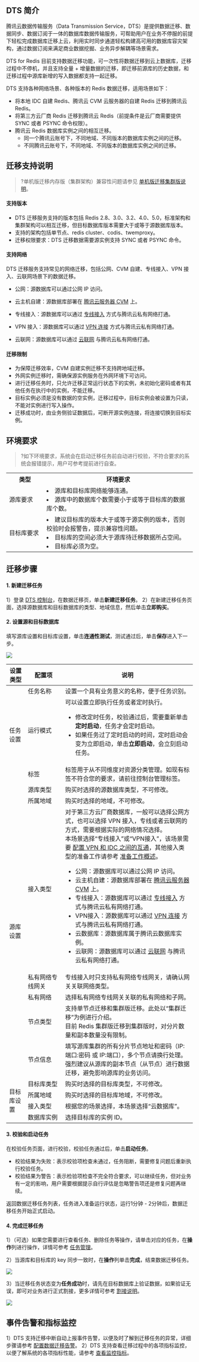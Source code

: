 ## DTS 简介
腾讯云数据传输服务（Data Transmission Service，DTS）是提供数据迁移、数据同步、数据订阅于一体的数据库数据传输服务，可帮助用户在业务不停服的前提下轻松完成数据库迁移上云，利用实时同步通道轻松构建高可用的数据库容灾架构，通过数据订阅来满足商业数据挖掘、业务异步解耦等场景需求。 

DTS for Redis 目前支持数据迁移功能，可一次性将数据迁移到云上数据库，迁移过程中不停机，并且支持全量 + 增量数据的迁移，即迁移前源库的历史数据，和迁移过程中源库新增的写入数据都支持一起迁移。 

DTS 支持各种网络场景、各种版本的 Redis 数据迁移，适用场景如下：

- 将本地 IDC 自建 Redis、腾讯云 CVM 云服务器的自建 Redis 迁移到腾讯云 Redis。
- 将第三方云厂商 Redis 迁移到腾讯云 Redis（前提条件是云厂商需要提供 SYNC 或者 PSYNC 命令权限）。
- 腾讯云 Redis 数据库实例之间的相互迁移。
   - 同一个腾讯云账号下，不同地域、不同版本的数据库实例之间的迁移。
   - 不同腾讯云账号下，不同地域、不同版本的数据库实例之间的迁移。

## 迁移支持说明
>?单机版迁移内存版（集群架构）兼容性问题请参见 [单机版迁移集群版说明](https://cloud.tencent.com/document/product/239/43697)。

#### 支持版本
- DTS 迁移服务支持的版本包括 Redis 2.8、3.0、3.2、4.0、5.0，标准架构和集群架构可以相互迁移，但目标数据库版本需要大于或等于源数据库版本。
- 支持的架构包括单节点、redis cluster、codis、twemproxy。
- 迁移权限要求：DTS 迁移数据需要源实例支持 SYNC 或者 PSYNC 命令。

#### 支持网络
DTS 迁移服务支持常见的网络迁移，包括公网、CVM 自建、专线接入、VPN 接入、云联网场景下的数据迁移。

- 公网：源数据库可以通过公网 IP 访问。

- 云主机自建：源数据库部署在 [腾讯云服务器 CVM](https://cloud.tencent.com/document/product/213) 上。

- 专线接入：源数据库可以通过 [专线接入](https://cloud.tencent.com/document/product/216) 方式与腾讯云私有网络打通。 

- VPN 接入：源数据库可以通过 [VPN 连接](https://cloud.tencent.com/document/product/554) 方式与腾讯云私有网络打通。 

- 云联网：源数据库可以通过 [云联网](https://cloud.tencent.com/document/product/877) 与腾讯云私有网络打通。

#### 迁移限制
- 为保障迁移效率，CVM 自建实例迁移不支持跨地域迁移。
- 外网实例迁移时，需确保源实例服务在外网环境下可访问。
- 进行迁移任务时，只允许迁移正常运行状态下的实例，未初始化密码或者有其他任务在执行中的实例，不能迁移。
- 目标实例必须是没有数据的空实例，迁移过程中，目标实例会被设置为只读，不能对实例进行写入操作。
- 迁移成功时，由业务侧验证数据后，可断开源实例连接，将连接切换到目标实例。

## 环境要求

> ?如下环境要求，系统会在启动迁移任务前自动进行校验，不符合要求的系统会报错提示，用户可参考提前进行自查。

<table>
<tr><th width="20%">类型</th><th width="80%">环境要求</th></tr>
<tr>
<td>源库要求</td>
<td>
<li>源库和目标库网络能够连通。</li><li>源库中的数据库个数需要小于或等于目标库的数据库个数。</li></td></tr>
<tr> 
<td>目标库要求</td>
<td>
<li>建议目标库的版本大于或等于源实例的版本，否则校验时会报警告，提示兼容性问题。</li>
<li>目标库的空间必须大于源库待迁移数据所占空间。</li>
<li>目标库必须为空。</li></td></tr>
</table>

## 迁移步骤

#### 1. 新建迁移任务
1）登录 [DTS 控制台](https://console.cloud.tencent.com/dts )，在数据迁移页，单击**新建迁移任务**。
2）在新建迁移任务页面，选择源数据库和目标数据库的类型、地域信息，然后单击**立即购买**。

#### 2. 设置源和目标数据库

填写源库设置和目标库设置，单击**连通性测试**，测试通过后，单击**保存**进入下一步。

![](https://qcloudimg.tencent-cloud.cn/raw/96df8c4fb4ab868be8f6f6bde8145701.png)

<table>
<thead><tr><th width="10%">设置类型</th><th width="20%">配置项</th><th width="70%">说明</th></tr></thead>
<tbody>
<tr>
<td rowspan=3>任务设置</td>
<td>任务名称</td>
<td>设置一个具有业务意义的名称，便于任务识别。</td></tr>
<tr>
<td>运行模式</td>
<td>可以设置立即执行任务或者定时执行。<ul><li>修改定时任务，校验通过后，需要重新单击<b>定时启动</b>，任务才会定时启动。</li><li>如果任务过了定时启动的时间，定时启动会变为立即启动，单击<b>立即启动</b>，会立刻启动任务。
</li></ul></td></tr>
<tr>
<td>标签</td>
<td>标签用于从不同维度对资源分类管理。如现有标签不符合您的要求，请前往控制台管理标签。</td></tr>
<tr>
<td rowspan=7>源库设置</td>
<td>源库类型</td><td>购买时选择的源数据库类型，不可修改。</td></tr>
<tr>
<td>所属地域</td><td>购买时选择的地域，不可修改。</td></tr>
<tr>
<td>接入类型</td><td>对于第三方云厂商数据库，一般可以选择公网方式，也可以选择 VPN 接入，专线或者云联网的方式，需要根据实际的网络情况选择。<br>本场景选择“专线接入”或“VPN接入”，该场景需要 <a href="https://cloud.tencent.com/document/product/571/60604">配置 VPN 和 IDC 之间的互通</a>，其他接入类型的准备工作请参考 <a href="https://cloud.tencent.com/document/product/571/59968">准备工作概述</a>。
<ul><li>公网：源数据库可以通过公网 IP 访问。</li>
<li>云主机自建：源数据库部署在 <a href="https://cloud.tencent.com/document/product/213">腾讯云服务器 CVM</a> 上。</li>
<li>专线接入：源数据库可以通过 <a href="https://cloud.tencent.com/document/product/216">专线接入</a> 方式与腾讯云私有网络打通。</li>
<li>VPN接入：源数据库可以通过 <a href="https://cloud.tencent.com/document/product/554">VPN 连接</a> 方式与腾讯云私有网络打通。</li>
<li>云数据库：源数据库属于腾讯云数据库实例。</li>
<li>云联网：源数据库可以通过 <a href="https://cloud.tencent.com/document/product/877">云联网</a> 与腾讯云私有网络打通。</li></ul></td></tr>
<tr>
<td>私有网络专线网关</td><td>专线接入时只支持私有网络专线网关，请确认网关关联网络类型。</td></tr>
<tr>
<td>私有网络</td><td>选择私有网络专线网关关联的私有网络和子网。</td></tr>
<tr>
<td>节点类型</td><td>支持单节点迁移和集群版迁移。此处以“集群迁移”为例进行介绍。<br>目前 Redis 集群版迁移到集群版时，对分片数量和副本数量没有限制。</td></tr>
<tr>
<td>节点信息</td><td>填写源库集群的所有分片节点地址和密码（IP:端口:密码 或 IP:端口），多个节点请换行处理。<br>强烈建议从源库的副本节点（从节点）进行数据迁移，避免影响源库的业务访问。</td></tr>
<tr>
<td rowspan=6>目标库设置</td>
<td>目标库类型</td><td>购买时选择的目标库类型，不可修改。</td></tr>
<tr>
<td>所属地域</td><td>购买时选择的目标库地域，不可修改。</td></tr>
<tr>
<td>接入类型</td><td>根据您的场景选择，本场景选择“云数据库”。</td></tr>
<tr>
<td>数据库实例</td><td>选择目标库的实例 ID。</td></tr>
</tbody></table>

#### 3. 校验和启动任务

在校验任务页面，进行校验，校验任务通过后，单击**启动任务**。

- 校验结果为失败：表示校验项检查未通过，任务阻断，需要修复问题后重新执行校验任务。  
- 校验结果为警告：表示检验项检查不完全符合要求，可以继续任务，但对业务有一定的影响，用户需要根据提示自行评估是忽略警告项还是修复问题再继续。

返回数据迁移任务列表，任务进入准备运行状态，运行1分钟 - 2分钟后，数据迁移任务开始正式启动。

#### 4. 完成迁移任务 

1）（可选）如果您需要进行查看任务、删除任务等操作，请单击对应的任务，在**操作**列进行操作，详情可参考 [任务管理](https://cloud.tencent.com/document/product/571/58674)。

2）当源库和目标库的 key 同步一致时，在**操作**列单击**完成**，结束数据迁移任务。

![](https://qcloudimg.tencent-cloud.cn/raw/b553ad8c8b40da22906ce72286e5f7d6.png)

3）当迁移任务状态变为**任务成功**时，请先在目标数据库上验证数据，如果验证无误，即可对业务进行正式割接，更多详情可参考 [割接说明](https://cloud.tencent.com/document/product/571/58660)。

![](https://qcloudimg.tencent-cloud.cn/raw/327f36c3bafef9fb8010221839228928.png)

## 事件告警和指标监控

1）DTS 支持迁移中断自动上报事件告警，以便及时了解到迁移任务的异常，详细步骤请参考 [配置数据迁移告警](https://cloud.tencent.com/document/product/571/59192)。
2）DTS 支持查看迁移过程中的各项指标监控， 以便了解系统的各项指标性能，请参考 [查看监控指标](https://cloud.tencent.com/document/product/571/59202)。


